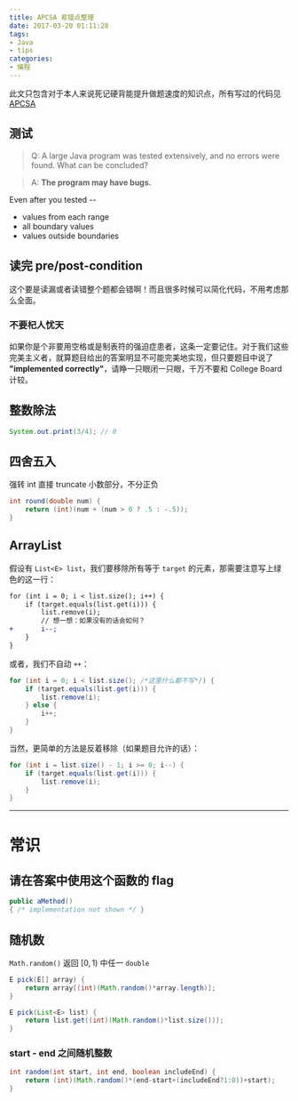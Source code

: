 ```yaml
---
title: APCSA 易错点整理
date: 2017-03-20 01:11:28
tags:
- Java
- tips
categories:
- 编程
---
```


此文只包含对于本人来说死记硬背能提升做题速度的知识点，所有写过的代码见 [APCSA](https://github.com/ApolloZhu/APCSA)

## 测试

> Q: A large Java program was tested extensively, and no errors were found. What can be concluded?

> A: **The program may have bugs.**

<!-- more -->

Even after you tested --

- values from each range
- all boundary values
- values outside boundaries

## 读完 pre/post-condition

这个要是读漏或者读错整个题都会错啊！而且很多时候可以简化代码，不用考虑那么全面。

### 不要杞人忧天

如果你是个非要用空格或是制表符的强迫症患者，这条一定要记住。对于我们这些完美主义者，就算题目给出的答案明显不可能完美地实现，但只要题目中说了 **"implemented correctly"**，请睁一只眼闭一只眼，千万不要和 College Board 计较。

## 整数除法

```java
System.out.print(3/4); // 0
```

## 四舍五入

强转 int 直接 truncate 小数部分，不分正负

```java
int round(double num) {
    return (int)(num + (num > 0 ? .5 : -.5));
}
```

## ArrayList

假设有 `List<E> list`，我们要移除所有等于 `target` 的元素，那需要注意写上绿色的这一行：

```diff
for (int i = 0; i < list.size(); i++) {
    if (target.equals(list.get(i))) {
        list.remove(i);
        // 想一想：如果没有的话会如何？
+       i--;
    }
}
```

或者，我们不自动 `++`：

```java
for (int i = 0; i < list.size(); /*这里什么都不写*/) {
    if (target.equals(list.get(i))) {
        list.remove(i);
    } else {
        i++;
    }
}
```

当然，更简单的方法是反着移除（如果题目允许的话）：

```java
for (int i = list.size() - 1; i >= 0; i--) {
    if (target.equals(list.get(i))) {
        list.remove(i);
    }
}
```

----

# 常识

## 请在答案中使用这个函数的 flag

```java
public aMethod()
{ /* implementation not shown */ }
```

## 随机数

`Math.random()` 返回 $[0,1)$ 中任一 `double`

```java
E pick(E[] array) {
    return array[(int)(Math.random()*array.length)];
}

E pick(List<E> list) {
    return list.get((int)(Math.random()*list.size()));
}
```

### start - end 之间随机整数

```java
int random(int start, int end, boolean includeEnd) {
    return (int)(Math.random()*(end-start+(includeEnd?1:0))+start);
}
```
